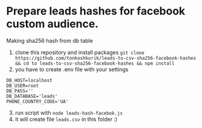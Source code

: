 # Prepare leads hashes for facebook custom audience.
Making sha256 hash from db table

1) clone this repository and install packages `git clone https://github.com/tonkoshkurik/leads-to-csv-sha256-facebook-hashes && cd to leads-to-csv-sha256-facebook-hashes && npm install`
2) you have to create .env file with your settings
```
DB_HOST=localhost
DB_USER=root
DB_PASS=''
DB_DATABASE='leads'
PHONE_COUNTRY_CODE='UA'
```
3) run script with `node leads-hash-facebok.js`  
4) it will create file `leads.csv` in this folder :) 
